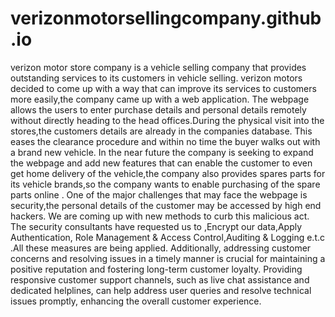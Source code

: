 # verizonmotorsellingcompany.github.io
verizon motor store company is a vehicle selling company that provides  outstanding services to its customers in vehicle selling. verizon motors decided to come up with a way that can improve its services to customers more easily,the company came up with a web application. The webpage allows the users to enter purchase details and personal details remotely without directly heading to the head offices.During the physical visit into the stores,the customers details are already in the companies database. This eases the clearance procedure and within no time the buyer walks out with a brand new vehicle. In the near future the company is seeking to expand the webpage and add new features that can enable the customer to even get home delivery of the vehicle,the company also provides spares parts for its vehicle brands,so the company wants to enable purchasing of the spare parts online . One of the major challenges that may face the webpage is security,the personal details of the customer may be accessed by high end hackers. We are coming up with new methods to curb this malicious act. The security consultants have requested us to ,Encrypt our data,Apply Authentication, Role Management & Access Control,Auditing & Logging e.t.c .All these measures are being applied. Additionally, addressing customer concerns and resolving issues in a timely manner is crucial for maintaining a positive reputation and fostering long-term customer loyalty. Providing responsive customer support channels, such as live chat assistance and dedicated helplines, can help address user queries and resolve technical issues promptly, enhancing the overall customer experience.